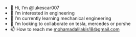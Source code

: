- 👋 Hi, I’m @lukescar007
- 👀 I’m interested in engineering 
- 🌱 I’m currently learning mechanical engineering 
- 💞️ I’m looking to collaborate on tesla, mercedes or porshe 
- 📫 How to reach me mohamadalilakis18@gmail.com

<!---
lukescar007/lukescar007 is a ✨ special ✨ repository because its `README.md` (this file) appears on your GitHub profile.
You can click the Preview link to take a look at your changes.
--->
